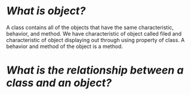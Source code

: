 #  ***What is object?***
 A class contains all of the objects that have the same characteristic, behavior, and method. 
We have characteristic of object called filed and characteristic of object displaying out through using property of class.
 A behavior and method of the object is a method.
 
# ***What is the relationship between a class and an object?***
 
 
 
 
